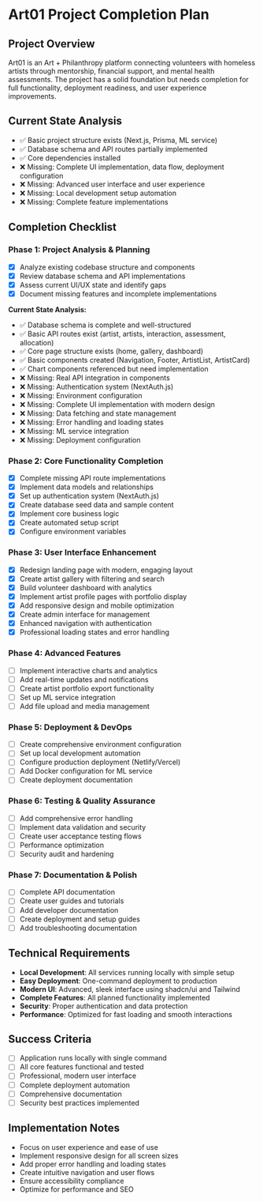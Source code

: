 # Art01 Project Completion Plan

## Project Overview
Art01 is an Art + Philanthropy platform connecting volunteers with homeless artists through mentorship, financial support, and mental health assessments. The project has a solid foundation but needs completion for full functionality, deployment readiness, and user experience improvements.

## Current State Analysis
- ✅ Basic project structure exists (Next.js, Prisma, ML service)
- ✅ Database schema and API routes partially implemented
- ✅ Core dependencies installed
- ❌ Missing: Complete UI implementation, data flow, deployment configuration
- ❌ Missing: Advanced user interface and user experience
- ❌ Missing: Local development setup automation
- ❌ Missing: Complete feature implementations

## Completion Checklist

### Phase 1: Project Analysis & Planning
- [x] Analyze existing codebase structure and components
- [x] Review database schema and API implementations
- [x] Assess current UI/UX state and identify gaps
- [x] Document missing features and incomplete implementations

**Current State Analysis:**
- ✅ Database schema is complete and well-structured
- ✅ Basic API routes exist (artist, artists, interaction, assessment, allocation)
- ✅ Core page structure exists (home, gallery, dashboard)
- ✅ Basic components created (Navigation, Footer, ArtistList, ArtistCard)
- ✅ Chart components referenced but need implementation
- ❌ Missing: Real API integration in components
- ❌ Missing: Authentication system (NextAuth.js)
- ❌ Missing: Environment configuration
- ❌ Missing: Complete UI implementation with modern design
- ❌ Missing: Data fetching and state management
- ❌ Missing: Error handling and loading states
- ❌ Missing: ML service integration
- ❌ Missing: Deployment configuration

### Phase 2: Core Functionality Completion
- [x] Complete missing API route implementations
- [x] Implement data models and relationships
- [x] Set up authentication system (NextAuth.js)
- [x] Create database seed data and sample content
- [x] Implement core business logic
- [x] Create automated setup script
- [x] Configure environment variables

### Phase 3: User Interface Enhancement
- [x] Redesign landing page with modern, engaging layout
- [x] Create artist gallery with filtering and search
- [x] Build volunteer dashboard with analytics
- [x] Implement artist profile pages with portfolio display
- [x] Add responsive design and mobile optimization
- [x] Create admin interface for management
- [x] Enhanced navigation with authentication
- [x] Professional loading states and error handling

### Phase 4: Advanced Features
- [ ] Implement interactive charts and analytics
- [ ] Add real-time updates and notifications
- [ ] Create artist portfolio export functionality
- [ ] Set up ML service integration
- [ ] Add file upload and media management

### Phase 5: Deployment & DevOps
- [ ] Create comprehensive environment configuration
- [ ] Set up local development automation
- [ ] Configure production deployment (Netlify/Vercel)
- [ ] Add Docker configuration for ML service
- [ ] Create deployment documentation

### Phase 6: Testing & Quality Assurance
- [ ] Add comprehensive error handling
- [ ] Implement data validation and security
- [ ] Create user acceptance testing flows
- [ ] Performance optimization
- [ ] Security audit and hardening

### Phase 7: Documentation & Polish
- [ ] Complete API documentation
- [ ] Create user guides and tutorials
- [ ] Add developer documentation
- [ ] Create deployment and setup guides
- [ ] Add troubleshooting documentation

## Technical Requirements
- **Local Development**: All services running locally with simple setup
- **Easy Deployment**: One-command deployment to production
- **Modern UI**: Advanced, sleek interface using shadcn/ui and Tailwind
- **Complete Features**: All planned functionality implemented
- **Security**: Proper authentication and data protection
- **Performance**: Optimized for fast loading and smooth interactions

## Success Criteria
- [ ] Application runs locally with single command
- [ ] All core features functional and tested
- [ ] Professional, modern user interface
- [ ] Complete deployment automation
- [ ] Comprehensive documentation
- [ ] Security best practices implemented

## Implementation Notes
- Focus on user experience and ease of use
- Implement responsive design for all screen sizes
- Add proper error handling and loading states
- Create intuitive navigation and user flows
- Ensure accessibility compliance
- Optimize for performance and SEO
